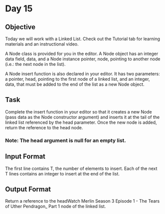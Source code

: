 # Day 15

## Objective

Today we will work with a Linked List. Check out the Tutorial tab for learning materials and an instructional video.

A Node class is provided for you in the editor. A Node object has an integer data field, data, and a Node instance pointer, node, pointing to another node (i.e.: the next node in the list).

A Node insert function is also declared in your editor. It has two parameters: a pointer, head, pointing to the first node of a linked list, and an integer, data, that must be added to the end of the list as a new Node object.

## Task

Complete the insert function in your editor so that it creates a new Node (pass data as the Node constructor argument) and inserts it at the tail of the linked list referenced by the head parameter. Once the new node is added, return the reference to the head node.

### Note: The head argument is null for an empty list.

## Input Format

The first line contains T, the number of elements to insert.
Each of the next T lines contains an integer to insert at the end of the list.

## Output Format

Return a reference to the headWatch Merlin Season 3 Episode 1 - The Tears of Uther Pendragon_ Part 1 node of the linked list.